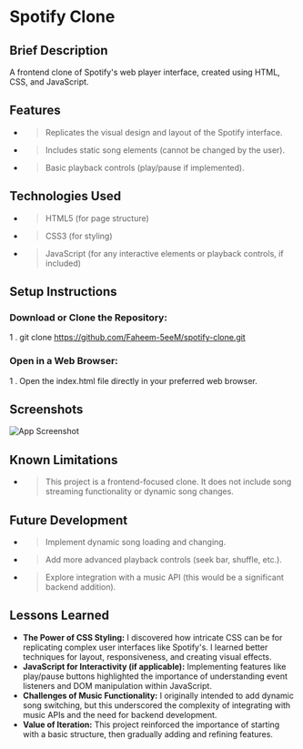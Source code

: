 
# **Spotify Clone**

## Brief Description
A frontend clone of Spotify's web player interface, created using HTML, CSS, and JavaScript.

## Features

- > Replicates the visual design and layout of the Spotify interface.
- > Includes static song elements (cannot be changed by the user).
- > Basic playback controls (play/pause if implemented).

## Technologies Used

- >HTML5 (for page structure)
- >CSS3 (for styling)
- >JavaScript (for any interactive elements or playback controls, if included)

## Setup Instructions

### Download or Clone the Repository:
1 . git clone https://github.com/Faheem-5eeM/spotify-clone.git

### Open in a Web Browser:

1 . Open the index.html file directly in your preferred web browser.

## Screenshots

![App Screenshot](https://github.com/Faheem-5eeM/spotify-clone/blob/main/Screenshot%202024-03-14%20132909.png)

## Known Limitations

- > This project is a frontend-focused clone. It does not include song streaming functionality or dynamic song changes.

## Future Development

- > Implement dynamic song loading and changing.
- > Add more advanced playback controls (seek bar, shuffle, etc.).
- > Explore integration with a music API (this would be a significant backend addition).

## Lessons Learned

* **The Power of CSS Styling:** I discovered how intricate CSS can be for replicating complex user interfaces like Spotify's.  I learned better techniques for layout, responsiveness, and creating visual effects.
* **JavaScript for Interactivity (if applicable):**  Implementing features like play/pause buttons highlighted the importance of understanding event listeners and DOM manipulation within JavaScript. 
* **Challenges of Music Functionality:** I originally intended to add dynamic song switching, but this underscored the complexity of integrating with music APIs and the need for backend development.
* **Value of Iteration:** This project reinforced the importance of starting with a basic structure, then gradually adding and refining features. 











